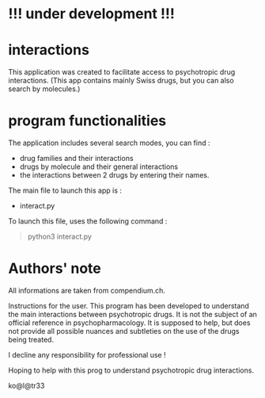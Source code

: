 # !!! under development !!!

# interactions

This application was created to facilitate access to psychotropic drug interactions.
(This app contains mainly Swiss drugs, but you can also search by molecules.)

# program functionalities

The application includes several search modes, you can find :
- drug families and their interactions
- drugs by molecule and their general interactions
- the interactions between 2 drugs by entering their names.

The main file to launch this app is :
- interact.py

To launch this file, uses the following command :
> python3 interact.py

# Authors' note

All informations are taken from compendium.ch.

Instructions for the user. This program has been developed to understand the 
main interactions between psychotropic drugs. It is not the subject of an 
official reference in psychopharmacology. It is supposed to help, but does 
not provide all possible nuances and subtleties on the use of the drugs being 
treated.

I decline any responsibility for professional use !

Hoping to help with this prog to understand psychotropic drug interactions.

ko@l@tr33
